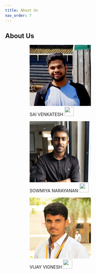 ```yaml
---
title: About Us
nav_order: 7
---
```

## About Us


<figure>
<figure>
  <img src="assets/sai.jpeg" alt="SAI VENKATESH"/>
  <figcaption>SAI VENKATESH <a href="https://www.linkedin.com/in/sai-venkatesh/" target="_blank">
    <img width="30" height="30" src="{{ '/assets/linkedln.svg' | relative_url }}">
</a></figcaption>
</figure>  <figure>
  <img src="assets/sowmi.png" alt="SOWMIYA NARAYANAN"/>
  <figcaption>SOWMIYA NARAYANAN <a href="'https://www.linkedin.com/in/sowmiyanarayanan-g/" target="_blank">
    <img width="30" height="30" src="{{ '/assets/linkedln.svg' | relative_url }}">
</a></figcaption>
</figure>  <figure>
  <img src="assets/vijay.png" alt="VIJAY VIGNESH"/>
  <figcaption>VIJAY VIGNESH <a href="https://www.linkedin.com/in/vijay-vignesh-0002/" target="_blank">
    <img width="30" height="30" src="{{ '/assets/linkedln.svg' | relative_url }}">
</a></figcaption>
</figure>
</figure>
